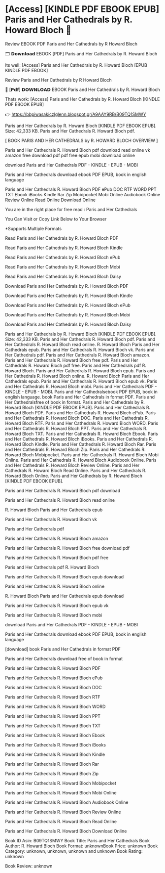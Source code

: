 # [Access] [KINDLE PDF EBOOK EPUB] Paris and Her Cathedrals by  R. Howard Bloch 📙
Review EBOOK PDF Paris and Her Cathedrals by R Howard Bloch

🗂️ 𝗗𝗼𝘄𝗻𝗹𝗼𝗮𝗱 EBOOK [PDF] Paris and Her Cathedrals by R. Howard Bloch

Its well: [Access] Paris and Her Cathedrals by R. Howard Bloch [EPUB KINDLE PDF EBOOK]


Review Paris and Her Cathedrals by R Howard Bloch

📙 [𝗣𝗱𝗳] 𝗗𝗢𝗪𝗡𝗟𝗢𝗔𝗗 EBOOK Paris and Her Cathedrals by R. Howard Bloch

Thats work: [Access] Paris and Her Cathedrals by R. Howard Bloch [KINDLE PDF EBOOK EPUB]



👉 https://bbpiwasakiczlglenn.blogspot.gr/A9AAY9RB/B09TQ1SMWY



Paris and Her Cathedrals by R. Howard Bloch [KINDLE PDF EBOOK EPUB]. Size: 42,333 KB. Paris and Her Cathedrals R. Howard Bloch pdf.

[ BOOK PARIS AND HER CATHEDRALS by R. HOWARD BLOCH OVERVIEW ]

Paris and Her Cathedrals R. Howard Bloch pdf download read online vk amazon free download pdf pdf free epub mobi download online

download Paris and Her Cathedrals PDF - KINDLE - EPUB - MOBI

Paris and Her Cathedrals download ebook PDF EPUB, book in english language

Paris and Her Cathedrals R. Howard Bloch PDF ePub DOC RTF WORD PPT TXT Ebook iBooks Kindle Rar Zip Mobipocket Mobi Online Audiobook Online Review Online Read Online Download Online

You are in the right place for free read : Paris and Her Cathedrals

You Can Visit or Copy Link Below to Your Browser

*Supports Multiple Formats

Read Paris and Her Cathedrals by R. Howard Bloch PDF

Read Paris and Her Cathedrals by R. Howard Bloch Kindle

Read Paris and Her Cathedrals by R. Howard Bloch ePub

Read Paris and Her Cathedrals by R. Howard Bloch Mobi

Read Paris and Her Cathedrals by R. Howard Bloch Daisy

Download Paris and Her Cathedrals by R. Howard Bloch PDF

Download Paris and Her Cathedrals by R. Howard Bloch Kindle

Download Paris and Her Cathedrals by R. Howard Bloch ePub

Download Paris and Her Cathedrals by R. Howard Bloch Mobi

Download Paris and Her Cathedrals by R. Howard Bloch Daisy

Paris and Her Cathedrals by R. Howard Bloch [KINDLE PDF EBOOK EPUB]. Size: 42,333 KB. Paris and Her Cathedrals R. Howard Bloch pdf. Paris and Her Cathedrals R. Howard Bloch read online. R. Howard Bloch Paris and Her Cathedrals epub. Paris and Her Cathedrals R. Howard Bloch vk. Paris and Her Cathedrals pdf. Paris and Her Cathedrals R. Howard Bloch amazon. Paris and Her Cathedrals R. Howard Bloch free pdf. Paris and Her Cathedrals R. Howard Bloch pdf free. Paris and Her Cathedrals pdf R. Howard Bloch. Paris and Her Cathedrals R. Howard Bloch epub. Paris and Her Cathedrals R. Howard Bloch online. R. Howard Bloch Paris and Her Cathedrals epub. Paris and Her Cathedrals R. Howard Bloch epub vk. Paris and Her Cathedrals R. Howard Bloch mobi. Paris and Her Cathedrals PDF - KINDLE - EPUB - MOBI. Paris and Her Cathedralsebook PDF EPUB, book in english language. book Paris and Her Cathedrals in format PDF. Paris and Her Cathedralsfree of book in format. Paris and Her Cathedrals by R. Howard Bloch [KINDLE PDF EBOOK EPUB]. Paris and Her Cathedrals R. Howard Bloch PDF. Paris and Her Cathedrals R. Howard Bloch ePub. Paris and Her Cathedrals R. Howard Bloch DOC. Paris and Her Cathedrals R. Howard Bloch RTF. Paris and Her Cathedrals R. Howard Bloch WORD. Paris and Her Cathedrals R. Howard Bloch PPT. Paris and Her Cathedrals R. Howard Bloch TXT. Paris and Her Cathedrals R. Howard Bloch Ebook. Paris and Her Cathedrals R. Howard Bloch iBooks. Paris and Her Cathedrals R. Howard Bloch Kindle. Paris and Her Cathedrals R. Howard Bloch Rar. Paris and Her Cathedrals R. Howard Bloch Zip. Paris and Her Cathedrals R. Howard Bloch Mobipocket. Paris and Her Cathedrals R. Howard Bloch Mobi Online. Paris and Her Cathedrals R. Howard Bloch Audiobook Online. Paris and Her Cathedrals R. Howard Bloch Review Online. Paris and Her Cathedrals R. Howard Bloch Read Online. Paris and Her Cathedrals R. Howard Bloch Online. Paris and Her Cathedrals by R. Howard Bloch [KINDLE PDF EBOOK EPUB].

Paris and Her Cathedrals R. Howard Bloch pdf download

Paris and Her Cathedrals R. Howard Bloch read online

R. Howard Bloch Paris and Her Cathedrals epub

Paris and Her Cathedrals R. Howard Bloch vk

Paris and Her Cathedrals pdf

Paris and Her Cathedrals R. Howard Bloch amazon

Paris and Her Cathedrals R. Howard Bloch free download pdf

Paris and Her Cathedrals R. Howard Bloch pdf free

Paris and Her Cathedrals pdf R. Howard Bloch

Paris and Her Cathedrals R. Howard Bloch epub download

Paris and Her Cathedrals R. Howard Bloch online

R. Howard Bloch Paris and Her Cathedrals epub download

Paris and Her Cathedrals R. Howard Bloch epub vk

Paris and Her Cathedrals R. Howard Bloch mobi

download Paris and Her Cathedrals PDF - KINDLE - EPUB - MOBI

Paris and Her Cathedrals download ebook PDF EPUB, book in english language

[download] book Paris and Her Cathedrals in format PDF

Paris and Her Cathedrals download free of book in format

Paris and Her Cathedrals R. Howard Bloch PDF

Paris and Her Cathedrals R. Howard Bloch ePub

Paris and Her Cathedrals R. Howard Bloch DOC

Paris and Her Cathedrals R. Howard Bloch RTF

Paris and Her Cathedrals R. Howard Bloch WORD

Paris and Her Cathedrals R. Howard Bloch PPT

Paris and Her Cathedrals R. Howard Bloch TXT

Paris and Her Cathedrals R. Howard Bloch Ebook

Paris and Her Cathedrals R. Howard Bloch iBooks

Paris and Her Cathedrals R. Howard Bloch Kindle

Paris and Her Cathedrals R. Howard Bloch Rar

Paris and Her Cathedrals R. Howard Bloch Zip

Paris and Her Cathedrals R. Howard Bloch Mobipocket

Paris and Her Cathedrals R. Howard Bloch Mobi Online

Paris and Her Cathedrals R. Howard Bloch Audiobook Online

Paris and Her Cathedrals R. Howard Bloch Review Online

Paris and Her Cathedrals R. Howard Bloch Read Online

Paris and Her Cathedrals R. Howard Bloch Download Online

Book ID Asin: B09TQ1SMWY
Book Title: Paris and Her Cathedrals
Book Author: R. Howard Bloch
Book Format: unknownBook Price: unknown
Book Category: unknown, unknown, unknown and unknown
Book Rating: unknown

Book Review: unknown
